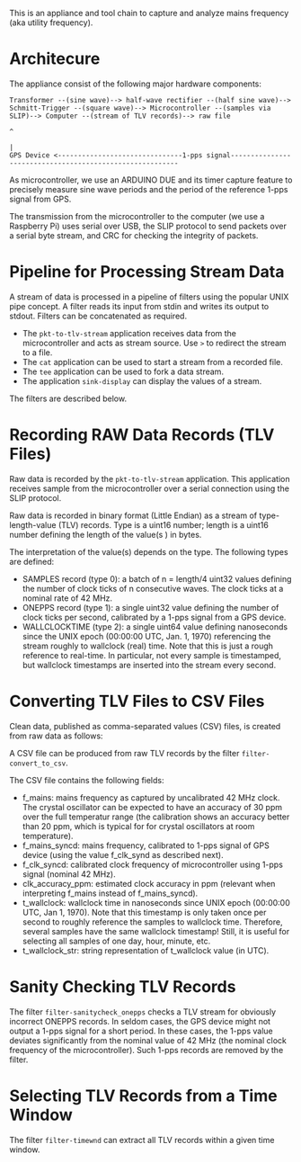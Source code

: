 This is an appliance and tool chain to capture and analyze mains frequency (aka utility frequency).

# Architecure

The appliance consist of the following major hardware components:

```
Transformer --(sine wave)--> half-wave rectifier --(half sine wave)--> Schmitt-Trigger --(square wave)--> Microcontroller --(samples via SLIP)--> Computer --(stream of TLV records)--> raw file 
                                                                                                               ^ 
                                                                                                               |
GPS Device <-------------------------------1-pps signal---------------------------------------------------------
```

As microcontroller, we use an ARDUINO DUE and its timer capture feature to precisely measure sine wave periods and the period of the reference 1-pps signal from GPS. 

The transmission from the microcontroller to the computer (we use a Raspberry Pi) uses serial over USB, the SLIP protocol to send packets over a serial byte stream, and CRC for checking the integrity of packets.

# Pipeline for Processing Stream Data

A stream of data is processed in a pipeline of filters using the popular UNIX pipe concept.
A filter reads its input from stdin and writes its output to stdout.
Filters can be concatenated as required.

* The `pkt-to-tlv-stream` application receives data from the microcontroller and acts as stream source. Use `>` to redirect the stream to a file. 
* The `cat` application can be used to start a stream from a recorded file.
* The `tee` application can be used to fork a data stream.
* The application `sink-display` can display the values of a stream.

The filters are described below.

# Recording RAW Data Records (TLV Files)

Raw data is recorded by the `pkt-to-tlv-stream` application.
This application receives sample from the microcontroller over a serial connection using the SLIP protocol.

Raw data is recorded in binary format (Little Endian) as a stream of type-length-value (TLV) records.
Type is a uint16 number; length is a uint16 number defining the length of the value(s ) in bytes.

The interpretation of the value(s) depends on the type. The following types are defined:

* SAMPLES record (type 0): a batch of n = length/4 uint32 values defining the number of clock ticks of n consecutive waves. The clock ticks at a nominal rate of 42 MHz. 
* ONEPPS record (type 1): a single uint32 value defining the number of clock ticks per second, calibrated by a 1-pps signal from a GPS device.
* WALLCLOCKTIME (type 2): a single uint64 value defining nanoseconds since the UNIX epoch (00:00:00 UTC, Jan. 1, 1970) referencing the stream roughly to wallclock (real) time. Note that this is just a rough reference to real-time. In particular, not every sample is timestamped, but wallclock timestamps are inserted into the stream every second.

# Converting TLV Files to CSV Files

Clean data, published as comma-separated values (CSV) files, is created from raw data as follows:

A CSV file can be produced from raw TLV records by the filter `filter-convert_to_csv`.

The CSV file contains the following fields:

* f_mains: mains frequency as captured by uncalibrated 42 MHz clock. The crystal oscillator can be expected to have an accuracy of 30 ppm over the full temperatur range (the calibration shows an accuracy better than 20 ppm, which is typical for for crystal oscillators at room temperature). 
* f_mains_syncd: mains frequency, calibrated to 1-pps signal of GPS device (using the value f_clk_synd as described next).
* f_clk_syncd: calibrated clock frequency of microcontroller using 1-pps signal (nominal 42 MHz).
* clk_accuracy_ppm: estimated clock accuracy in ppm (relevant when interpreting f_mains instead of f_mains_syncd).
* t_wallclock: wallclock time in nanoseconds since UNIX epoch (00:00:00 UTC, Jan 1, 1970). Note that this timestamp is only taken once per second to roughly reference the samples to wallclock time. Therefore, several samples have the same wallclock timestamp! Still, it is useful for selecting all samples of one day, hour, minute, etc.
* t_wallclock_str: string representation of t_wallclock value (in UTC).

# Sanity Checking TLV Records

The filter `filter-sanitycheck_onepps` checks a TLV stream for obviously incorrect ONEPPS records.
In seldom cases, the GPS device might not output a 1-pps signal for a short period.
In these cases, the 1-pps value deviates significantly from the nominal value of 42 MHz (the nominal clock frequency of the microcontroller).
Such 1-pps records are removed by the filter.

# Selecting TLV Records from a Time Window

The filter `filter-timewnd` can extract all TLV records within a given time window. 
